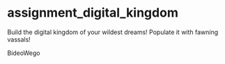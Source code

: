 # assignment_digital_kingdom


Build the digital kingdom of your wildest dreams! Populate it with fawning vassals!


BideoWego


